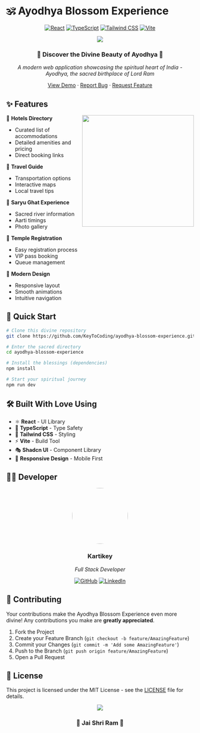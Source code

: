 # 🕉️ Ayodhya Blossom Experience

<div align="center">

[![React](https://img.shields.io/badge/React-20232A?style=for-the-badge&logo=react&logoColor=61DAFB)](https://reactjs.org/)
[![TypeScript](https://img.shields.io/badge/TypeScript-007ACC?style=for-the-badge&logo=typescript&logoColor=white)](https://www.typescriptlang.org/)
[![Tailwind CSS](https://img.shields.io/badge/Tailwind_CSS-38B2AC?style=for-the-badge&logo=tailwind-css&logoColor=white)](https://tailwindcss.com/)
[![Vite](https://img.shields.io/badge/Vite-646CFF?style=for-the-badge&logo=vite&logoColor=white)](https://vitejs.dev/)

<img src="https://raw.githubusercontent.com/andreasbm/readme/master/assets/lines/colored.png">

### 🙏 Discover the Divine Beauty of Ayodhya 🙏

_A modern web application showcasing the spiritual heart of India - Ayodhya, the sacred birthplace of Lord Ram_

[View Demo](https://ayodhya-blossom.vercel.app) · [Report Bug](https://github.com/KeyToCoding/ayodhya-blossom-experience/issues) · [Request Feature](https://github.com/KeyToCoding/ayodhya-blossom-experience/issues)

</div>

## ✨ Features

<img align="right" width="300" src="https://raw.githubusercontent.com/andreasbm/readme/master/assets/demo/demo.gif"/>

🏨 **Hotels Directory**
- Curated list of accommodations
- Detailed amenities and pricing
- Direct booking links

🚗 **Travel Guide**
- Transportation options
- Interactive maps
- Local travel tips

🌊 **Saryu Ghat Experience**
- Sacred river information
- Aarti timings
- Photo gallery

📝 **Temple Registration**
- Easy registration process
- VIP pass booking
- Queue management

🎨 **Modern Design**
- Responsive layout
- Smooth animations
- Intuitive navigation

## 🚀 Quick Start

```bash
# Clone this divine repository
git clone https://github.com/KeyToCoding/ayodhya-blossom-experience.git

# Enter the sacred directory
cd ayodhya-blossom-experience

# Install the blessings (dependencies)
npm install

# Start your spiritual journey
npm run dev
```

## 🛠️ Built With Love Using

- ⚛️ **React** - UI Library
- 🔷 **TypeScript** - Type Safety
- 🎨 **Tailwind CSS** - Styling
- ⚡ **Vite** - Build Tool
- 🎭 **Shadcn UI** - Component Library
- 📱 **Responsive Design** - Mobile First

## 👨‍💻 Developer

<div align="center">
  <img src="/images/developer-kartik.jpg" width="150px" style="border-radius: 50%"/>
  
  ### Kartikey
  _Full Stack Developer_

  [![GitHub](https://img.shields.io/badge/GitHub-100000?style=for-the-badge&logo=github&logoColor=white)](https://github.com/KeyToCoding)
  [![LinkedIn](https://img.shields.io/badge/LinkedIn-0077B5?style=for-the-badge&logo=linkedin&logoColor=white)](https://www.linkedin.com/in/kartikey28/)
</div>

## 🤝 Contributing

Your contributions make the Ayodhya Blossom Experience even more divine! Any contributions you make are **greatly appreciated**.

1. Fork the Project
2. Create your Feature Branch (`git checkout -b feature/AmazingFeature`)
3. Commit your Changes (`git commit -m 'Add some AmazingFeature'`)
4. Push to the Branch (`git push origin feature/AmazingFeature`)
5. Open a Pull Request

## 📜 License

This project is licensed under the MIT License - see the [LICENSE](LICENSE) file for details.

<div align="center">
  <img src="https://raw.githubusercontent.com/andreasbm/readme/master/assets/lines/rainbow.png">
  
  ### 🙏 Jai Shri Ram 🙏
</div>

